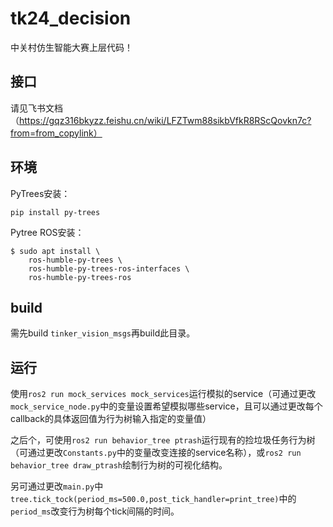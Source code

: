 # tk24_decision
中关村仿生智能大赛上层代码！


## 接口
请见飞书文档（https://gqz316bkyzz.feishu.cn/wiki/LFZTwm88sikbVfkR8RScQovkn7c?from=from_copylink）

## 环境
PyTrees安装：
```
pip install py-trees
```

Pytree ROS安装：
```
$ sudo apt install \
    ros-humble-py-trees \
    ros-humble-py-trees-ros-interfaces \
    ros-humble-py-trees-ros
```

## build
需先build `tinker_vision_msgs`再build此目录。

## 运行
使用`ros2 run mock_services mock_services`运行模拟的service（可通过更改`mock_service_node.py`中的变量设置希望模拟哪些service，且可以通过更改每个callback的具体返回值为行为树输入指定的变量值）

之后个，可使用`ros2 run behavior_tree ptrash`运行现有的捡垃圾任务行为树（可通过更改`Constants.py`中的变量改变连接的service名称），或`ros2 run behavior_tree draw_ptrash`绘制行为树的可视化结构。

另可通过更改`main.py`中`tree.tick_tock(period_ms=500.0,post_tick_handler=print_tree)`中的`period_ms`改变行为树每个tick间隔的时间。